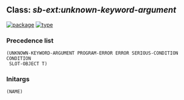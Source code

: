## Class: ***sb-ext:unknown-keyword-argument***
[![package](https://img.shields.io/badge/Package-SB--EXT-5f9ea0.svg?style=social&colorA=999999)](../) [![type](https://img.shields.io/badge/Type-Class-5f9ea0.svg?style=social&colorA=999999)](../#class) 
### Precedence list
```
(UNKNOWN-KEYWORD-ARGUMENT PROGRAM-ERROR ERROR SERIOUS-CONDITION CONDITION
 SLOT-OBJECT T)
```
### Initargs
```
(NAME)
```
